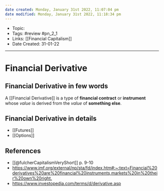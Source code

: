 ```yaml
---
date created: Monday, January 31st 2022, 11:07:04 pm
date modified: Monday, January 31st 2022, 11:18:34 pm
---
```


- Topic:
- Tags: #review #pn_2_1
- Links: [[Financial Capitalism]]
- Date Created: 31-01-22

---

# Financial Derivative

## Financial Derivative in few words

A [[Financial Derivative]] is a type of **financial contract** or **instrument** whose *value* is derived from the *value* of **something else**.

## Financial Derivative in details

- [[Futures]]
- [[Options]]

## References

- [[@fulcherCapitalismVeryShort]] p. 9-10
- <https://www.imf.org/external/np/sta/fd/index.htm#:~:text=Financial%20derivatives%20are%20financial%20instruments,markets%20in%20their%20own%20right.>
- <https://www.investopedia.com/terms/d/derivative.asp>
